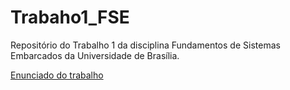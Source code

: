 # Trabaho1_FSE
Repositório do Trabalho 1 da disciplina Fundamentos de Sistemas Embarcados da Universidade de Brasília.

[Enunciado do trabalho](https://gitlab.com/fse_fga/trabalhos-2022_1/trabalho-1-2022-1)